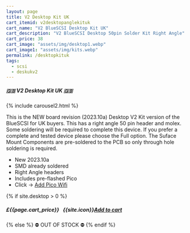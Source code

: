 ```yaml
---
layout: page
title: V2 Desktop Kit UK
cart_itemid: v2desktopanglekituk
cart_name: "V2 BlueSCSI Desktop Kit UK"
cart_description: "V2 BlueSCSI Desktop 50pin Solder Kit Right Angle"
cart_price: 38
cart_image: "assets/img/desktop1.webp"
cart_image1: "assets/img/kits.webp"
permalink: /desktopkituk
tags: 
  - scsi
  - deskukv2
---
```


##### 🇬🇧 V2 Desktop Kit UK 🇬🇧

{% include carousel2.html %}

This is the NEW board revision (2023.10a) Desktop V2 Kit version of the BlueSCSI for UK buyers. This has a right angle 50 pin header and molex. Some soldering will be required to complete this device. If you prefer a complete and tested device please choose the Full option. The Suface Mount Components are pre-soldered to the PCB so only through hole soldering is required.

* New 2023.10a
* SMD already soldered
* Right Angle headers
* Includes pre-flashed Pico
* Click &#8594; [Add Pico Wifi](/picowifi)

{% if site.desktop > 0 %}
##### £{{page.cart_price}} &nbsp; {{site.icon}}[Add to cart](/cart#{{page.cart_itemid}})
{% else %}
&#9940; OUT OF STOCK &#9940;
{% endif %}